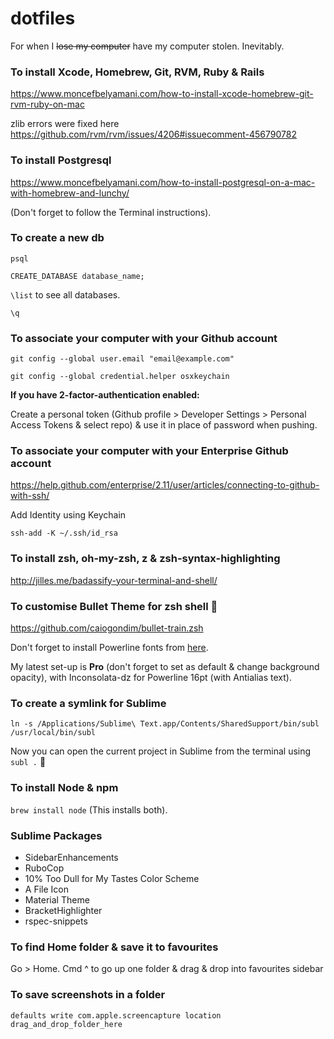 # dotfiles

For when I ~~lose my computer~~ have my computer stolen. Inevitably.

### To install Xcode, Homebrew, Git, RVM, Ruby & Rails

https://www.moncefbelyamani.com/how-to-install-xcode-homebrew-git-rvm-ruby-on-mac

zlib errors were fixed here https://github.com/rvm/rvm/issues/4206#issuecomment-456790782

### To install Postgresql

https://www.moncefbelyamani.com/how-to-install-postgresql-on-a-mac-with-homebrew-and-lunchy/

(Don't forget to follow the Terminal instructions).

### To create a new db

``psql``

``CREATE_DATABASE database_name;``

``\list`` to see all databases.

``\q``

### To associate your computer with your Github account

``git config --global user.email "email@example.com"``

``git config --global credential.helper osxkeychain``

**If you have 2-factor-authentication enabled:**

Create a personal token (Github profile > Developer Settings > Personal Access Tokens & select repo) & use it in place of password when pushing.

### To associate your computer with your Enterprise Github account

https://help.github.com/enterprise/2.11/user/articles/connecting-to-github-with-ssh/

Add Identity using Keychain

``ssh-add -K ~/.ssh/id_rsa``

### To install zsh, oh-my-zsh, z & zsh-syntax-highlighting

http://jilles.me/badassify-your-terminal-and-shell/

### To customise Bullet Theme for zsh shell :bullettrain_front:

https://github.com/caiogondim/bullet-train.zsh

Don't forget to install Powerline fonts from [here](https://github.com/powerline/fonts).

My latest set-up is **Pro** (don't forget to set as default & change background opacity), with Inconsolata-dz for Powerline 16pt (with Antialias text).

### To create a symlink for Sublime

``ln -s /Applications/Sublime\ Text.app/Contents/SharedSupport/bin/subl /usr/local/bin/subl``

Now you can open the current project in Sublime from the terminal using ``subl .`` :tada:

### To install Node & npm

``brew install node`` (This installs both).

### Sublime Packages

* SidebarEnhancements
* RuboCop
* 10% Too Dull for My Tastes Color Scheme
* A File Icon
* Material Theme
* BracketHighlighter
* rspec-snippets

### To find Home folder & save it to favourites

Go > Home. Cmd ^ to go up one folder & drag & drop into favourites sidebar

### To save screenshots in a folder

``defaults write com.apple.screencapture location drag_and_drop_folder_here``